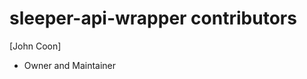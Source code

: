 sleeper-api-wrapper contributors
============================================
[John Coon]
- Owner and Maintainer

